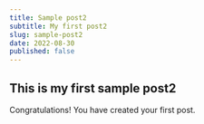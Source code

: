 ```yaml
---
title: Sample post2
subtitle: My first post2
slug: sample-post2
date: 2022-08-30
published: false
---
```


## This is my first sample post2

Congratulations! You have created your first post.

